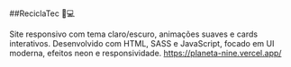 ##ReciclaTec 🌿💻

Site responsivo com tema claro/escuro, animações suaves e cards interativos. Desenvolvido com HTML, SASS e JavaScript, focado em UI moderna, efeitos neon e responsividade.
https://planeta-nine.vercel.app/

